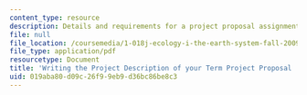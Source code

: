 ```yaml
---
content_type: resource
description: Details and requirements for a project proposal assignment.
file: null
file_location: /coursemedia/1-018j-ecology-i-the-earth-system-fall-2009/019aba80d09c26f99eb9d36bc86be8c3_MIT1_018JF09_Proj_Desc.pdf
file_type: application/pdf
resourcetype: Document
title: 'Writing the Project Description of your Term Project Proposal '
uid: 019aba80-d09c-26f9-9eb9-d36bc86be8c3
---
```

